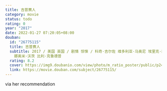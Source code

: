 ```yaml
---
title: 吉普赛人
category: movie
status: todo
rating: 0
year: "2017"
date: 2022-01-27 07:20:05+08:00
douban:
  id: "26775115"
  title: 吉普赛人
  subtitle: 2017 / 美国 英国 / 剧情 惊悚 / 科奇·吉尔佐 维多利亚·马奥尼 埃里克·萨哈罗夫 萨姆·泰勒·约翰逊 斯科特·怀南特 /
    娜奥米·沃茨 比利·克鲁德普
  rating: 8.2
  cover: https://img9.doubanio.com/view/photo/m_ratio_poster/public/p2459092884.jpg
  link: https://movie.douban.com/subject/26775115/
---
```


via her recommendation 
